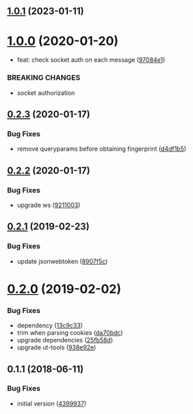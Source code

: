 ## [1.0.1](https://github.com/softwaregroup-bg/ut-wss/compare/v1.0.0...v1.0.1) (2023-01-11)



# [1.0.0](https://github.com/softwaregroup-bg/ut-wss/compare/v0.2.3...v1.0.0) (2020-01-20)


*  feat: check socket auth on each message ([97084e1](https://github.com/softwaregroup-bg/ut-wss/commit/97084e1))


### BREAKING CHANGES

* socket authorization



## [0.2.3](https://github.com/softwaregroup-bg/ut-wss/compare/v0.2.2...v0.2.3) (2020-01-17)


### Bug Fixes

* remove queryparams before obtaining fingerprint ([d4df1b5](https://github.com/softwaregroup-bg/ut-wss/commit/d4df1b5))



## [0.2.2](https://github.com/softwaregroup-bg/ut-wss/compare/v0.2.1...v0.2.2) (2020-01-17)


### Bug Fixes

* upgrade ws ([9211003](https://github.com/softwaregroup-bg/ut-wss/commit/9211003))



## [0.2.1](https://github.com/softwaregroup-bg/ut-wss/compare/v0.2.0...v0.2.1) (2019-02-23)


### Bug Fixes

* update jsonwebtoken ([8907f5c](https://github.com/softwaregroup-bg/ut-wss/commit/8907f5c))



# [0.2.0](https://github.com/softwaregroup-bg/ut-wss/compare/v0.1.1...v0.2.0) (2019-02-02)


### Bug Fixes

* dependency ([13c9c33](https://github.com/softwaregroup-bg/ut-wss/commit/13c9c33))
* trim when parsing cookies ([da70bdc](https://github.com/softwaregroup-bg/ut-wss/commit/da70bdc))
* upgrade dependencies ([25fb58d](https://github.com/softwaregroup-bg/ut-wss/commit/25fb58d))
* upgrade ut-tools ([938e92e](https://github.com/softwaregroup-bg/ut-wss/commit/938e92e))



<a name="0.1.1"></a>
## 0.1.1 (2018-06-11)


### Bug Fixes

* initial version ([4399937](https://github.com/softwaregroup-bg/ut-wss/commit/4399937))



